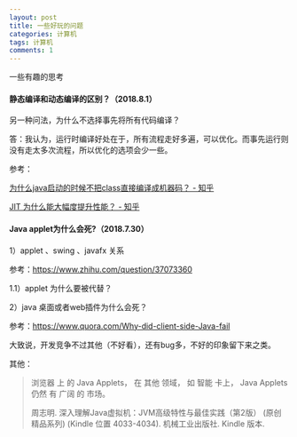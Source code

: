 ```yaml
---
layout: post
title: 一些好玩的问题
categories: 计算机
tags: 计算机
comments: 1
---
```




一些有趣的思考



#### 静态编译和动态编译的区别？（2018.8.1）

另一种问法，为什么不选择事先将所有代码编译？

答：我认为，运行时编译好处在于，所有流程走好多遍，可以优化。而事先运行则没有走太多次流程，所以优化的选项会少一些。

参考：

[为什么java启动的时候不把class直接编译成机器码？ - 知乎](https://www.zhihu.com/question/264098743)

[JIT 为什么能大幅度提升性能？ - 知乎](https://www.zhihu.com/question/19672491)



#### Java applet为什么会死?（2018.7.30）

1）applet 、swing 、javafx 关系

参考：https://www.zhihu.com/question/37073360

1.1）applet 为什么要被代替？



2）java 桌面或者web插件为什么会死？

参考：https://www.quora.com/Why-did-client-side-Java-fail

大致说，开发竞争不过其他（不好看），还有bug多，不好的印象留下来之类。



其他：

> 浏览器 上 的 Java Applets， 在 其他 领域， 如 智能 卡上， Java Applets 仍然 有 广阔 的 市场。
>
> 周志明. 深入理解Java虚拟机：JVM高级特性与最佳实践（第2版） (原创精品系列) (Kindle 位置 4033-4034). 机械工业出版社. Kindle 版本. 



